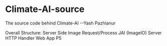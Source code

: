 # Climate-AI-source
The source code behind Climate-AI
  --Yash Pazhianur

Overall Structure:
    Server Side
        Image Request/Process
            JAI (ImageIO)
        Server HTTP Handler
    Web App
        P5
